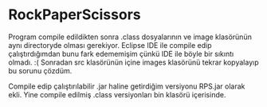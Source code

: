 # RockPaperScissors


Program compile edildikten sonra .class dosyalarının ve image klasörünün aynı directoryde olması gerekiyor.
Eclipse IDE ile compile edip çalıştırdığımdan bunu fark edememişim çünkü IDE ile böyle bir sıkıntı olmadı. :(
Sonradan src klasörünün içine images klasörünü tekrar kopyalayıp bu sorunu çözdüm. 


Compile edip çalıştırılabilir .jar haline getirdiğim versiyonu RPS.jar olarak ekli.
Yine compile edilmiş .class versiyonları bin klasörü içerisinde.

 
